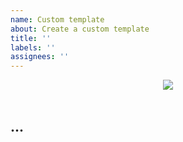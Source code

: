 ```yaml
---
name: Custom template
about: Create a custom template
title: ''
labels: ''
assignees: ''
---
```


<div align="center">
    <img src="https://user-images.githubusercontent.com/74761380/225863869-32269f54-7351-4904-af60-2cd04c6c8230.png">
</div>

<br>

## ...
